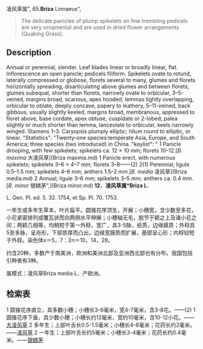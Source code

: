 凌风草属",
65.**Briza** Linnaeus",

> The delicate panicles of plump spikelets on fine trembling pedicels are very ornamental and are used in dried flower arrangements (Quaking Grass).

## Description
Annual or perennial, slender. Leaf blades linear or broadly linear, flat. Inflorescence an open panicle; pedicels filiform. Spikelets ovate to rotund, laterally compressed or globose, florets several to many, glumes and florets horizontally spreading, disarticulating above glumes and between florets; glumes subequal, shorter than florets, narrowly ovate to orbicular, 3–5-veined, margins broad, scarious, apex hooded; lemmas tightly overlapping, orbicular to oblate, deeply concave, papery to leathery, 5–11-veined, back gibbous, usually slightly keeled, margins broad, membranous, appressed to floret above, base cordate, apex obtuse, cuspidate or 2-lobed; palea slightly or much shorter than lemma, lanceolate to orbicular, keels narrowly winged. Stamens 1–3. Caryopsis plumply elliptic; hilum round to elliptic, or linear.
  "Statistics": "Twenty-one species:temperate Asia, Europe, and South America; three species (two introduced) in China.
  "keylist": "
1 Panicle drooping, with few spikelets; spikelets ca. 12 × 10 mm; florets 10–12.[*B. maxima* 大凌风草](Briza maxima.md)
1 Panicle erect, with numerous spikelets; spikelets 3–6 × 4–7 mm; florets 3–8——(2)
2(1) Perennial; ligule 0.5–1.5 mm; spikelets 4–6 mm; anthers 1.5–2 mm.[*B. media* 凌风草](Briza media.md)
2 Annual; ligule 3–6 mm; spikelets 3–5 mm; anthers ca. 0.4 mm.[*B. minor* 银鳞茅",](Briza minor.md)
**12．凌风草属*Briza L.**

L. Gen. Pl. ed. 5. 32. 1754, et Sp. Pl. 70. 1753.

一年生或多年生草本。叶片扁平。圆锥花序顶生，开展；小穗宽，含少数至多花，小花紧密排列成覆瓦状而向两侧水平伸展；小穗轴无毛，脱节于颖之上及诸小花之间；两颖几相等，均稍短于第一外稃，宽广，具3-5脉，纸质，边缘膜质；外稃具5至多脉，呈舟形，下部质厚而凸出，边缘宽膜质而扩展，基部呈心形；内稃较短于外稃。染色体x＝5，7：2n＝10，14，28。

约含20种，多数产于南美洲，欧洲和美洲北部及亚洲西北部也有分布。我国包括引种者有3种。

属模式：凌风草Briza media L．产欧洲。

## 检索表

1 圆锥花序直立，具多数小穗；小穗长3-6毫米，宽4-7毫米，含3-8花。——(2)
1 圆锥花序下垂，具少数小穗；小穗长约12毫米，宽约10毫米，含10-12小花。——[大凌风草](Briza%20maxima.md)
2 多年生；上部叶舌长0.5-1.5毫米；小穗长4-6毫米；花药长约2毫米。——[凌风草](Briza%20media.md)
2 一年生；上部叶舌长约5毫米；小穗长3-4毫米；花药长约0.4毫米。——[银鳞茅](Briza%20minor.md)

